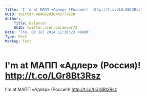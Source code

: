 ```yaml
---
Title: 'I''m at МАПП «Адлер» (Россия)!  http://t.co/LGr8Bt3Rsz'
UUID: twitter.484602036445777920
Author:
    Title: Balancer
    UUID: twitter.user.balancer73
Date: 'Thu, 03 Jul 2014 11:38:23 +0400'
Type: Post
Markup: Text
---
```


# I'm at МАПП «Адлер» (Россия)!  http://t.co/LGr8Bt3Rsz

I'm at МАПП «Адлер» (Россия)!  http://t.co/LGr8Bt3Rsz